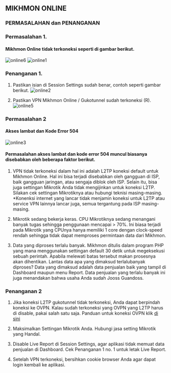 ## MIKHMON ONLINE
### PERMASALAHAN dan PENANGANAN

### Permasalahan 1. 
#### Mikhmon Online tidak terkoneksi seperti di gambar berikut.
![online6](https://raw.githubusercontent.com/laksa19/laksa19.github.io/master/img/online6.png)
![online1](https://raw.githubusercontent.com/laksa19/laksa19.github.io/master/img/online1.png)

### Penanganan 1.

1. Pastikan isian di Session Settings sudah benar, contoh seperti gambar berikut.
![online2](https://raw.githubusercontent.com/laksa19/laksa19.github.io/master/img/online2.png)

2. Pastikan VPN Mikhmon Online / Gukotunnel sudah terkoneksi (R).
![online5](https://raw.githubusercontent.com/laksa19/laksa19.github.io/master/img/online5.png)

### Permasalahan 2
#### Akses lambat dan Kode Error 504
![online3](https://raw.githubusercontent.com/laksa19/laksa19.github.io/master/img/online3.png)
#### Permasalahan akses lambat dan kode error 504 muncul biasanya disebabkan oleh beberapa faktor berikut.

1. VPN tidak terkoneksi dalam hal ini adalah L2TP koneksi default untuk Mikhmon Online. Hal ini bisa terjadi disebabkan oleh gangguan di ISP, baik gangguan jaringan, atau sengaja diblok oleh ISP. Selain itu, bisa juga settingan Mikrotik Anda tidak mengijinkan untuk koneksi L2TP. Silakan cek settingan Mikrotiknya atau hubungi teknisi masing-masing. *Konenksi internet yang lancar tidak menjamin koneksi untuk L2TP atau service VPN lainnya lancar juga, semua tergantung pada ISP masing-masing.

2. Mikrotik sedang bekerja keras. CPU Mikrotiknya sedang menangani banyak tugas sehingga penggunaan mencapai > 70%. Ini biasa terjadi pada Mikrotik yang CPUnya hanya memiliki 1 core dengan clock-speed rendah sehingga tidak dapat memproses permintaan data dari Mikhmon.

3. Data yang diproses terlalu banyak. Mikhmon ditulis dalam program PHP yang mana menggunakan settingan default 30 detik untuk megeksekusi sebuah perintah. Apabila melewati batas tersebut makan prosesnya akan dihentikan. Lantas data apa yang dimaksud terlalubanyak diproses? Data yang dimaksud adalah data penjualan baik yang tampil di Dashboard maupun menu Report. Data penjualan yang terlalu banyak ini juga menandakan bahwa usaha Anda sudah Jooss Guandoss.

### Penanganan 2
1. Jika koneksi L2TP gukotunnel tidak terkoneksi, Anda dapat berpindah koneksi ke OVPN. Kalau sudah terkoneksi yang OVPN yang L2TP harus di disable, pakai salah satu saja. Panduan untuk koneksi OVPN klik [di sini](https://raw.githubusercontent.com/laksa19/laksa19.github.io/master/img/online4.png)

2. Maksimalkan Settingan Mikrotik Anda. Hubungi jasa setting Mikrotik yang Handal.

3. Disable Live Report di Session Settings, agar aplikasi tidak memuat data penjualan di Dashboard. Cek Penanganan 1 no. 1 untuk letak Live Report.

4. Setelah VPN terkoneksi, bersihkan cookie browser Anda agar dapat login kembali ke aplikasi. 
